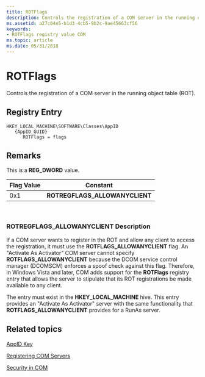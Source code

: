 ```yaml
---
title: ROTFlags
description: Controls the registration of a COM server in the running object table (ROT).
ms.assetid: a27c04e5-b1d3-4cb5-9b2c-9ae45663cf56
keywords:
- ROTFlags registry value COM
ms.topic: article
ms.date: 05/31/2018
---
```


# ROTFlags

Controls the registration of a COM server in the running object table (ROT).

## Registry Entry

```
HKEY_LOCAL_MACHINE\SOFTWARE\Classes\AppID
   {AppID_GUID}
      ROTFlags = flags
```

## Remarks

This is a **REG\_DWORD** value.



| Flag Value | Constant                        |
|------------|---------------------------------|
| 0x1        | **ROTREGFLAGS\_ALLOWANYCLIENT** |



 

### ROTREGFLAGS\_ALLOWANYCLIENT Description

If a COM server wants to register in the ROT and allow any client to access the registration, it must use the **ROTFLAGS\_ALLOWANYCLIENT** flag. An "Activate As Activator" COM server cannot specify **ROTFLAGS\_ALLOWANYCLIENT** because the DCOM service control manager (DCOMSCM) enforces a spoof check against this flag. Therefore, in Windows Vista and later, COM adds support for the **ROTFlags** registry entry that allows the server to stipulate that its ROT registrations be made available to any client.

The entry must exist in the **HKEY\_LOCAL\_MACHINE** hive. This entry provides an "Activate As Activator" server with the same functionality that **ROTFLAGS\_ALLOWANYCLIENT** provides for a RunAs server.

## Related topics

<dl> <dt>

[AppID Key](appid-key.md)
</dt> <dt>

[Registering COM Servers](registering-com-servers.md)
</dt> <dt>

[Security in COM](security-in-com.md)
</dt> </dl>

 

 




